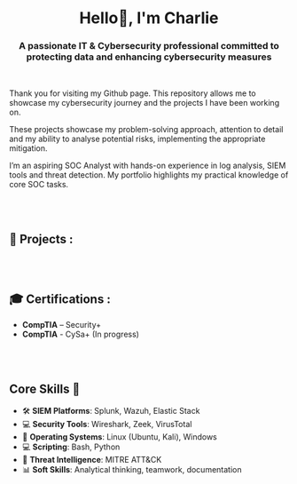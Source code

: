 <h1 align="center">Hello👋,  I'm Charlie</h1>
<h3 align="center">A passionate IT & Cybersecurity professional committed to protecting data and enhancing cybersecurity measures</h3>
 <br />


 Thank you for visiting my Github page. This repository allows me to showcase my cybersecurity journey and the projects I have been working on.

 
 These projects showcase my problem-solving approach, attention to detail and my ability to analyse potential risks, implementing the appropriate mitigation.

 I’m an aspiring SOC Analyst with hands-on experience in log analysis, SIEM tools and threat detection. My portfolio highlights my practical knowledge of core SOC tasks.

 



 <br />
 <br />


<h2>📁 Projects :</h2>




 <br />
 <br />

<h2>🎓 Certifications :</h2>

- **CompTIA** – Security+
- **CompTIA** - CySa+ (In progress)



 <br />
 <br />
 

## Core Skills 🧰
- 🛠️ **SIEM Platforms**: Splunk, Wazuh, Elastic Stack  
- 💻 **Security Tools**: Wireshark, Zeek, VirusTotal  
- 🐧 **Operating Systems**: Linux (Ubuntu, Kali), Windows  
- 💻 **Scripting**: Bash, Python  
- 🧠 **Threat Intelligence**: MITRE ATT&CK  
- 📊 **Soft Skills**: Analytical thinking, teamwork, documentation

 <br />

